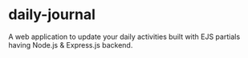 # daily-journal
A web application to update your daily activities built with EJS partials having Node.js &amp; Express.js backend.
